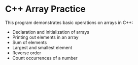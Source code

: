 # C++ Array Practice

This program demonstrates basic operations on arrays in C++:
- Declaration and initialization of arrays
- Printing out elements in an array
- Sum of elements
- Largest and smallest element
- Reverse order
- Count occurrences of a number




